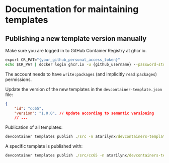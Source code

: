 # Documentation for maintaining templates



## Publishing a new template version manually

Make sure you are logged in to GitHub Container Registry at ghcr.io.

```cmd
export CR_PAT="{your_github_personal_access_token}"
echo $CR_PAT | docker login ghcr.io -u {github_username} --password-stdin
```

The account needs to have `write:packages` (and implicitly `read:packages`) permissions.

Update the version of the new templates in the `devcontainer-template.json` file:

```json
{
    "id": "cc65",
    "version": "1.0.0", // Update according to semantic versioning
    // ...
```

Publication of all templates:

```cmd
devcontainer templates publish ./src -n atarilynx/devcontainers-templates
```

A specific template is published with:

```cmd
devcontainer templates publish ./src/cc65 -n atarilynx/devcontainers-templates
```
